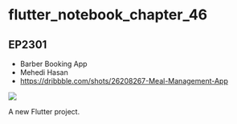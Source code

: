 # flutter_notebook_chapter_46

## EP2301

- Barber Booking App
- Mehedi Hasan
- https://dribbble.com/shots/26208267-Meal-Management-App

<img src="https://cdn.dribbble.com/userupload/43886190/file/original-3f2ebe42c89f569916a80c59f9246530.png?resize=1905x1429&vertical=center">


A new Flutter project.
